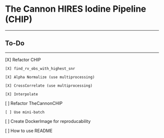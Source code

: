 # The Cannon HIRES Iodine Pipeline (CHIP)
---

## To-Do

---

[X] Refactor CHIP

    [X] find_rv_obs_with_highest_snr

    [X] Alpha Normalize (use multiprocessing)

    [X] CrossCorrelate (use multiprocessing)

    [X] Interpolate 

[ ] Refactor TheCannonCHIP

    [ ] Use mini-batch
    
[ ] Create DockerImage for reproducability

[ ] How to use README
